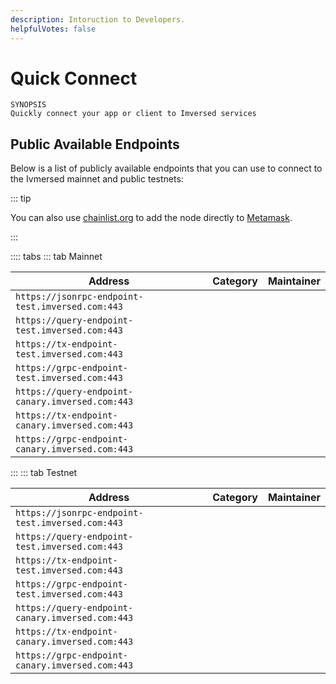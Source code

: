 ```yaml
---
description: Intoruction to Developers.
helpfulVotes: false
---
```


# Quick Connect

``` List
SYNOPSIS
Quickly connect your app or client to Imversed services

```

## Public Available Endpoints

Below is a list of publicly available endpoints that you can use to connect to the Ivmersed mainnet and public testnets:

::: tip

You can also use [chainlist.org](https://chainlist.org/) to add the node directly to [Metamask](/forusers/digitalwallets.md).

:::

:::: tabs ::: tab Mainnet

|                     Address                    | Category | Maintainer |
|----------------------------------------------- |----------|------------|
|`https://jsonrpc-endpoint-test.imversed.com:443`|          |            |                
|`https://query-endpoint-test.imversed.com:443`  |          |            |                
|`https://tx-endpoint-test.imversed.com:443`     |          |            |                
|`https://grpc-endpoint-test.imversed.com:443`   |          |            |                
|`https://query-endpoint-canary.imversed.com:443`|          |            |                
|`https://tx-endpoint-canary.imversed.com:443`   |          |            |                
|`https://grpc-endpoint-canary.imversed.com:443` |          |            |                
             

::: ::: tab Testnet

|                     Address                    | Category | Maintainer |
|----------------------------------------------- |----------|------------|
|`https://jsonrpc-endpoint-test.imversed.com:443`|          |            |                
|`https://query-endpoint-test.imversed.com:443`  |          |            |                
|`https://tx-endpoint-test.imversed.com:443`     |          |            |                
|`https://grpc-endpoint-test.imversed.com:443`   |          |            |                
|`https://query-endpoint-canary.imversed.com:443`|          |            |                
|`https://tx-endpoint-canary.imversed.com:443`   |          |            |                
|`https://grpc-endpoint-canary.imversed.com:443` |          |            |    